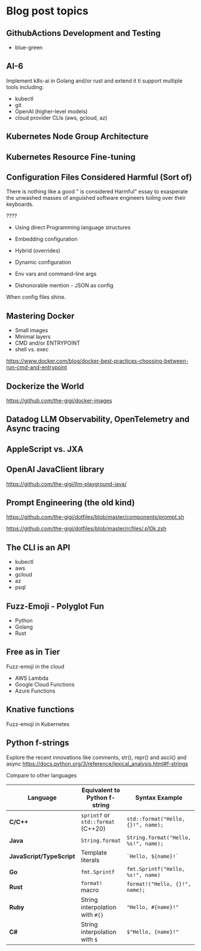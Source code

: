 # Blog post topics


## GithubActions Development and Testing

- blue-green

## AI-6

Implement k8s-ai in Golang and/or rust and extend it ti support multiple tools including:

- kubectl 
- git
- OpenAI (higher-level models)
- cloud provider CLIs (aws, gcloud, az)

## Kubernetes Node Group Architecture

## Kubernetes Resource Fine-tuning

## Configuration Files Considered Harmful (Sort of)

There is nothing like a good "<Blank> is considered Harmful" essay to exasperate the unwashed masses of anguished
software engineers toiling over their keyboards.

????

- Using direct Programming language structures 
- Embedding configuration
- Hybrid (overrides)
- Dynamic configuration
- Env vars and command-line args

- Dishonorable mention - JSON as config

When config files shine.

## Mastering Docker

- Small images
- Minimal layers
- CMD and/or ENTRYPOINT
- shell vs. exec

https://www.docker.com/blog/docker-best-practices-choosing-between-run-cmd-and-entrypoint

## Dockerize the World

https://github.com/the-gigi/docker-images



## Datadog LLM Observability, OpenTelemetry and Async tracing


## AppleScript vs. JXA


## OpenAI JavaClient library

https://github.com/the-gigi/llm-playground-java/

## Prompt Engineering (the old kind)

https://github.com/the-gigi/dotfiles/blob/master/components/prompt.sh

https://github.com/the-gigi/dotfiles/blob/master/rcfiles/.p10k.zsh

## The CLI is an API

- kubectl
- aws
- gcloud
- az
- psql

## Fuzz-Emoji - Polyglot Fun

- Python
- Golang
- Rust

## Free as in Tier

Fuzz-emoji in the cloud

- AWS Lambda
- Google Cloud Functions
- Azure Functions

## Knative functions

Fuzz-emoji in Kubernetes

## Python f-strings

Explore the recent innovations like comments, str(), repr() and ascii() and async
https://docs.python.org/3/reference/lexical_analysis.html#f-strings

Compare to other languages

| Language      | Equivalent to Python f-string                                | Syntax Example                                    | Example Output           |
|---------------|--------------------------------------------------------------|--------------------------------------------------|--------------------------|
| **C/C++**     | `sprintf` or `std::format` (C++20)                           | `std::format("Hello, {}!", name);`               | `Hello, Gigi!`           |
| **Java**      | `String.format`                                              | `String.format("Hello, %s!", name);`             | `Hello, Gigi!`           |
| **JavaScript/TypeScript** | Template literals                                | `` `Hello, ${name}!` ``                          | `Hello, Gigi!`           |
| **Go**        | `fmt.Sprintf`                                                | `fmt.Sprintf("Hello, %s!", name)`                | `Hello, Gigi!`           |
| **Rust**      | `format!` macro                                              | `format!("Hello, {}!", name);`                   | `Hello, Gigi!`           |
| **Ruby**      | String interpolation with `#{}`                              | `"Hello, #{name}!"`                              | `Hello, Gigi!`           |
| **C#**        | String interpolation with `$`                                | `$"Hello, {name}!"`                              | `Hello, Gigi!`           |